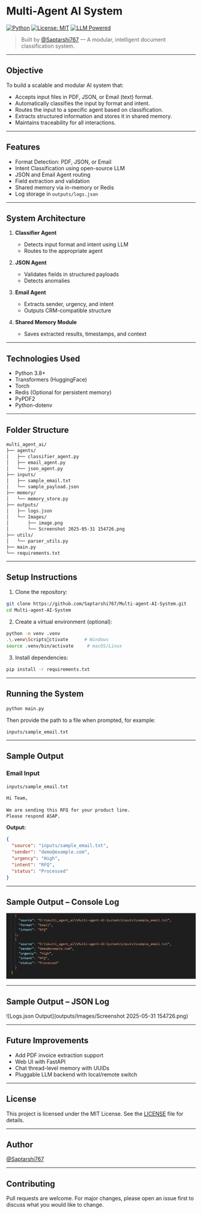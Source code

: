 # Multi-Agent AI System

[![Python](https://img.shields.io/badge/Python-3.8%2B-blue.svg)](https://www.python.org/)
[![License: MIT](https://img.shields.io/badge/License-MIT-yellow.svg)](LICENSE)
[![LLM Powered](https://img.shields.io/badge/LLM-ZeroShot-lightgrey)](https://huggingface.co/MoritzLaurer/DeBERTa-v3-base-mnli-fever-anli)

> Built by [@Saptarshi767](https://github.com/Saptarshi767) — A modular, intelligent document classification system.

---

## Objective

To build a scalable and modular AI system that:

- Accepts input files in PDF, JSON, or Email (text) format.
- Automatically classifies the input by format and intent.
- Routes the input to a specific agent based on classification.
- Extracts structured information and stores it in shared memory.
- Maintains traceability for all interactions.

---

## Features

- Format Detection: PDF, JSON, or Email
- Intent Classification using open-source LLM
- JSON and Email Agent routing
- Field extraction and validation
- Shared memory via in-memory or Redis
- Log storage in `outputs/logs.json`

---

## System Architecture

1. **Classifier Agent**
   - Detects input format and intent using LLM
   - Routes to the appropriate agent

2. **JSON Agent**
   - Validates fields in structured payloads
   - Detects anomalies

3. **Email Agent**
   - Extracts sender, urgency, and intent
   - Outputs CRM-compatible structure

4. **Shared Memory Module**
   - Saves extracted results, timestamps, and context

---

## Technologies Used

- Python 3.8+
- Transformers (HuggingFace)
- Torch
- Redis (Optional for persistent memory)
- PyPDF2
- Python-dotenv

---

## Folder Structure

```
multi_agent_ai/
├── agents/
│   ├── classifier_agent.py
│   ├── email_agent.py
│   └── json_agent.py
├── inputs/
│   ├── sample_email.txt
│   └── sample_payload.json
├── memory/
│   └── memory_store.py
├── outputs/
│   ├── logs.json
│   └── Images/
│       ├── image.png
│       └── Screenshot 2025-05-31 154726.png
├── utils/
│   └── parser_utils.py
├── main.py
└── requirements.txt
```

---

## Setup Instructions

1. Clone the repository:

```bash
git clone https://github.com/Saptarshi767/Multi-agent-AI-System.git
cd Multi-agent-AI-System
```

2. Create a virtual environment (optional):

```bash
python -m venv .venv
.\.venv\Scriptsctivate      # Windows
source .venv/bin/activate     # macOS/Linux
```

3. Install dependencies:

```bash
pip install -r requirements.txt
```

---

## Running the System

```bash
python main.py
```

Then provide the path to a file when prompted, for example:

```
inputs/sample_email.txt
```

---

## Sample Output

### Email Input

`inputs/sample_email.txt`

```
Hi Team,

We are sending this RFQ for your product line.
Please respond ASAP.
```

**Output:**

```json
{
  "source": "inputs/sample_email.txt",
  "sender": "demo@example.com",
  "urgency": "High",
  "intent": "RFQ",
  "status": "Processed"
}
```

---

## Sample Output – Console Log

![Console Log Output](outputs/Images/image.png)

---

## Sample Output – JSON Log

![Logs.json Output](outputs/Images/Screenshot 2025-05-31 154726.png)

---

## Future Improvements

- Add PDF invoice extraction support
- Web UI with FastAPI
- Chat thread-level memory with UUIDs
- Pluggable LLM backend with local/remote switch

---

## License

This project is licensed under the MIT License. See the [LICENSE](LICENSE) file for details.

---

## Author

[@Saptarshi767](https://github.com/Saptarshi767)

---

## Contributing

Pull requests are welcome. For major changes, please open an issue first to discuss what you would like to change.

